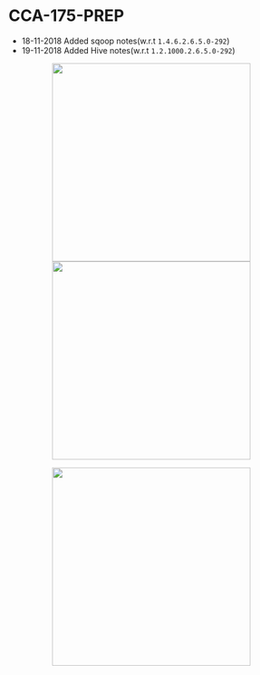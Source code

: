 # CCA-175-PREP

- 18-11-2018 Added sqoop notes(w.r.t `1.4.6.2.6.5.0-292`)
- 19-11-2018 Added Hive notes(w.r.t `1.2.1000.2.6.5.0-292`)

<p align="center">
  <img src="https://github.com/Sailendra-R-D/CCA-175-Prep-Resource/blob/master/python-img.png" width="350">
   <img src="https://github.com/Sailendra-R-D/CCA-175-Prep-Resource/blob/master/scala-img.jpg" width="350">
</p>
<p style="text-align:center;">
  <img src="https://github.com/Sailendra-R-D/CCA-175-Prep-Resource/blob/master/spark-img.png" width="350">
</p>

